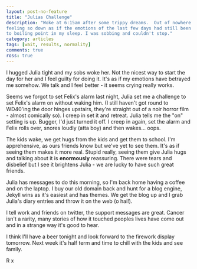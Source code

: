 ```yaml
---
layout: post-no-feature
title: "Julias Challenge"
description: "Woke at 6:15am after some trippy dreams.  Out of nowhere I was
feeling so down as if the emotions of the last few days had still been building
to boiling point in my sleep. I was sobbing and couldn't stop."
category: articles
tags: [wait, results, normality]
comments: true
ross: true
---
```


I hugged Julia tight and my sobs woke her. Not the nicest way to start the day
for her and I feel guilty for doing it. It's as if my emotions have betrayed me
somehow. We talk and I feel better - it seems crying really works.

Seems we forgot to set Felix's alarm last night, Julia set me a challenge to
set Felix's alarm on without waking him. (I still haven't got round to WD40'ing
the door hinges upstairs, they're straight out of a noir horror film - almost
comically so). I creep in set it and retreat. Julia tells me the "on" setting
is up. Bugger, I'd just turned it off. I creep in again, set the alarm and Felix
rolls over, snores loudly (atta boy) and then wakes... oops.

The kids wake, we get hugs from the kids and get them to school. I'm
apprehensive, as ours friends know but we've yet to see them. It's as if
seeing them makes it more real. Stupid really, seeing them give Julia hugs
and talking about it is **enormously** reassuring. There were tears and disbelief
but I see it brightens Julia - we are lucky to have such great friends.

Julia has messages to do this morning, so I'm back home having a coffee and on
the laptop. I buy our old domain back and hunt for a blog engine, Jekyll wins as
it's easiest and has themes.  We get the blog up and I grab Julia's diary
entries and throw it on the web (o hai!).

I tell work and friends on twitter, the support messages are great.  Cancer
isn't a rarity, many stories of how it touched peoples lives have come out and
in a strange way it's good to hear.

I think I'll have a beer tonight and look forward to the firework display tomorrow.
Next week it's half term and time to chill with the kids and see family.

R x